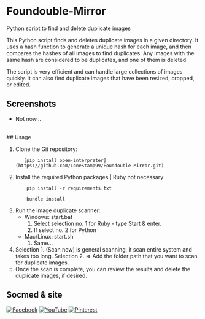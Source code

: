 # Foundouble-Mirror

Python script to find and delete duplicate images

This Python script finds and deletes duplicate images in a given directory. It uses a hash function to generate a unique hash for each image, and then compares the hashes of all images to find duplicates. Any images with the same hash are considered to be duplicates, and one of them is deleted.

The script is very efficient and can handle large collections of images quickly. It can also find duplicate images that have been resized, cropped, or edited.
<br>
## Screenshots
* Not now...
<br>
## Usage

1. Clone the Git repository:
    ```shell
       [pip install open-interpreter](https://github.com/LoneStamp99/Foundouble-Mirror.git)
    ```
2. Install the required Python packages | Ruby not necessary:
   ```shell
       pip install -r requirements.txt
    ```
   ```shell
       bundle install
    ```
4. Run the image duplicate scanner:
    * Windows: start.bat
      1. Select selection no. 1 for Ruby - type Start & enter.
      2. If select no. 2 for Python
    * Mac/Linux: start.sh
      1. Same...
5. Selection 1. (Scan now) is general scanning, it scan entire system and takes too long. Selection 2. => Add the folder path that you want to scan for duplicate images.
6. Once the scan is complete, you can review the results and delete the duplicate images, if desired.

## Socmed & site

[![Facebook](https://example.com/facebook.png)](https://example.com/facebook)
[![YouTube](https://example.com/youtube.png)](https://example.com/youtube)
[![Pinterest](https://example.com/pinterest.png)](https://example.com/pinterest)


